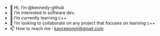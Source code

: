 - 👋 Hi, I’m @kennedy-github
- 👀 I’m interested in software dev. 
- 🌱 I’m currently learning c++
- 💞️ I’m looking to collaborate on any project that focuses on learning c++
- 📫 How to reach me : kayceeonyii@gmail.com

<!---
kennedy-github/kennedy-github is a ✨ special ✨ repository because its `README.md` (this file) appears on your GitHub profile.
You can click the Preview link to take a look at your changes.
--->
